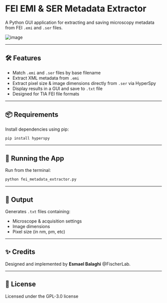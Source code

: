 # FEI EMI & SER Metadata Extractor

A Python GUI application for extracting and saving microscopy metadata from FEI `.emi` and `.ser` files.

![image](https://github.com/user-attachments/assets/02e5972a-c0fc-4331-a285-39b2558a31a9)


---

## 🛠 Features
- Match `.emi` and `.ser` files by base filename
- Extract XML metadata from `.emi`
- Extract pixel size & image dimensions directly from `.ser` via HyperSpy
- Display results in a GUI and save to `.txt` file
- Designed for TIA FEI file formats

---

## 📦 Requirements

Install dependencies using pip:

```bash
pip install hyperspy
```

---

## 🚀 Running the App

Run from the terminal:

```bash
python fei_metadata_extractor.py
```

---

## 💾 Output

Generates `.txt` files containing:
- Microscope & acquisition settings
- Image dimensions
- Pixel size (in nm, pm, etc)

---

## ✨ Credits

Designed and implemented by **Esmael Balaghi** @FischerLab.

---

## 🧭 License

Licensed under the GPL-3.0 license
